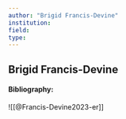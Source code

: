 ```yaml
---
author: "Brigid Francis-Devine"
institution:
field:
type:
---
```


## Brigid Francis-Devine
#### Bibliography:

![[@Francis-Devine2023-er]]